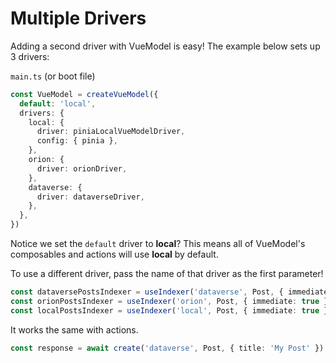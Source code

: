 # Multiple Drivers
Adding a second driver with VueModel is easy! The example below sets up 3 drivers:

`main.ts` (or boot file)
```ts
const VueModel = createVueModel({
  default: 'local',
  drivers: {
    local: {
      driver: piniaLocalVueModelDriver,
      config: { pinia },
    },
    orion: {
      driver: orionDriver,
    },
    dataverse: {
      driver: dataverseDriver,
    },
  },
})
```

Notice we set the `default` driver to **local**? This means all of VueModel's composables and actions will use **local** by default.

To use a different driver, pass the name of that driver as the first parameter!
```ts
const dataversePostsIndexer = useIndexer('dataverse', Post, { immediate: true })
const orionPostsIndexer = useIndexer('orion', Post, { immediate: true })
const localPostsIndexer = useIndexer('local', Post, { immediate: true })
```

It works the same with actions.
```ts
const response = await create('dataverse', Post, { title: 'My Post' })
```